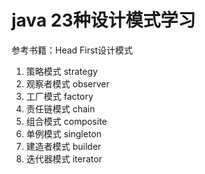 # java 23种设计模式学习
参考书籍：Head First设计模式

1. 策略模式 strategy
2. 观察者模式 observer
3. 工厂模式 factory
4. 责任链模式 chain
5. 组合模式 composite
6. 单例模式 singleton
7. 建造者模式 builder
8. 迭代器模式 iterator